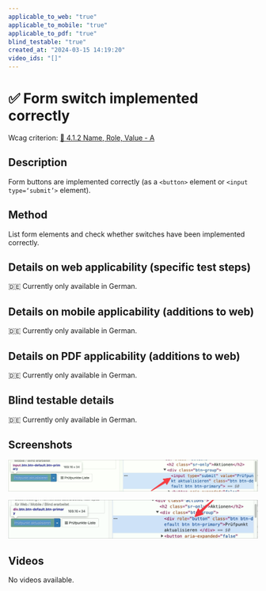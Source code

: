 ```yaml
---
applicable_to_web: "true"
applicable_to_mobile: "true"
applicable_to_pdf: "true"
blind_testable: "true"
created_at: "2024-03-15 14:19:20"
video_ids: "[]"
---
```


# ✅ Form switch implemented correctly

Wcag criterion: [📜 4.1.2 Name, Role, Value - A](..)

## Description

Form buttons are implemented correctly (as a `<button>` element or `<input type=‘submit’>` element).

## Method

List form elements and check whether switches have been implemented correctly.

## Details on web applicability (specific test steps)

🇩🇪 Currently only available in German.

## Details on mobile applicability (additions to web)

🇩🇪 Currently only available in German.

## Details on PDF applicability (additions to web)

🇩🇪 Currently only available in German.

## Blind testable details

🇩🇪 Currently only available in German.

## Screenshots

![Ein korrekt umgesetzter Schalter](images/ein-korrekt-umgesetzter-schalter.png)

![Ein mit ARIA umgesetzter Schalter](images/ein-mit-aria-umgesetzter-schalter.png)

## Videos

No videos available.
